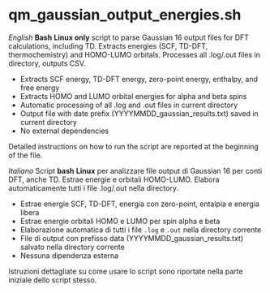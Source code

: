 # qm_gaussian_output_energies.sh

*English*
**Bash** **Linux only** script to parse Gaussian 16 output files for DFT calculations, including TD. Extracts energies (SCF, TD-DFT, thermochemistry) and HOMO-LUMO orbitals. Processes all .log/.out files in directory, outputs CSV.
- Extracts SCF energy, TD-DFT energy, zero-point energy, enthalpy, and free energy
- Extracts HOMO and LUMO orbital energies for alpha and beta spins
- Automatic processing of all .log and .out files in current directory
- Output file with date prefix (YYYYMMDD_gaussian_results.txt) saved in current directory
- No external dependencies

Detailed instructions on how to run the script are reported at the beginning of the file.


*Italiano*
Script **bash** **Linux** per analizzare file output di Gaussian 16 per conti DFT, anche TD. Estrae energie e orbitali HOMO-LUMO. Elabora automaticamente tutti i file .log/.out nella directory.
- Estrae energie SCF, TD-DFT, energia con zero-point, entalpia e energia libera
- Estrae energie orbitali HOMO e LUMO per spin alpha e beta
- Elaborazione automatica di tutti i file `.log` e `.out` nella directory corrente
- File di output con prefisso data (YYYYMMDD_gaussian_results.txt) salvato nella directory corrente
- Nessuna dipendenza esterna

Istruzioni dettagliate su come usare lo script sono riportate nella parte iniziale dello script stesso.

